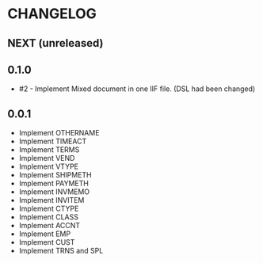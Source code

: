 # CHANGELOG

## NEXT (unreleased)

## 0.1.0
  * #2 - Implement Mixed document in one IIF file. (DSL had been changed)

## 0.0.1

  * Implement OTHERNAME
  * Implement TIMEACT
  * Implement TERMS
  * Implement VEND
  * Implement VTYPE
  * Implement SHIPMETH
  * Implement PAYMETH
  * Implement INVMEMO
  * Implement INVITEM
  * Implement CTYPE
  * Implement CLASS
  * Implement ACCNT
  * Implement EMP
  * Implement CUST
  * Implement TRNS and SPL
